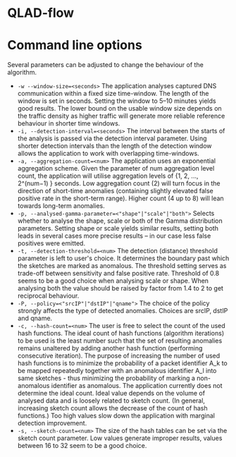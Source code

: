 QLAD-flow
==========

# Command line options

Several parameters can be adjusted to change the behaviour of the algorithm.

- `-w --window-size=<seconds>`
  The application analyses captured DNS communication within a fixed size time-window. The length of the window is set in seconds. Setting the window to 5–10 minutes yields good results. The lower bound on the usable window size depends on the traffic density as higher traffic will generate more reliable reference behaviour in shorter time windows.
- `-i, --detection-interval=<seconds>`
  The interval between the starts of the analysis is passed via the detection interval parameter. Using shorter detection intervals than the length of the detection window allows the application to work with overlapping time-windows.
- `-a, --aggregation-count=<num>`
  The application uses an exponential aggregation scheme. Given the parameter of num aggregation level count, the application will utilise aggregation levels of {1, 2, ..., 2^(num−1) } seconds. Low aggregation count (2) will turn focus in the direction of short-time anomalies (containing slightly elevated false positive rate in the short-term range). Higher count (4 up to 8) will lean towards long-term anomalies.
- `-p, --analysed-gamma-parameter=<"shape"|"scale"|"both">`
  Selects whether to analyse the shape, scale or both of the Gamma distribution parameters. Setting shape or scale yields similar results, setting both leads in several cases more precise results – in our case less false positives were emitted.
- `-t, --detection-threshold=<num>`
  The detection (distance) threshold parameter is left to user's choice. It determines the boundary past which the sketches are marked as anomalous. The threshold setting serves as trade-off between sensitivity and false positive rate. Threshold of 0.8 seems to be a good choice when analysing scale or shape. When analysing both the value should be raised by factor from 1.4 to 2 to get reciprocal behaviour.
- `-P, --policy=<"srcIP"|"dstIP"|"qname">`
  The choice of the policy strongly affects the type of detected anomalies. Choices are srcIP, dstIP and qname. 
- `-c, --hash-count=<num>`
  The user is free to select the count of the used hash functions. The ideal count of hash functions (algorithm iterations) to be used is the least number such that the set of resulting anomalies remains unaltered by adding another hash function (performing consecutive iteration). The purpose of increasing the number of used hash functions is to minimize the probability of a packet identifier A_k to be mapped repeatedly together with an anomalous identifier A_l into same sketches - thus minimizing the probability of marking a non-anomalous identifier as anomalous. The application currently does not determine the ideal count. Ideal value depends on the volume of analysed data and is loosely related to sketch count. (In general, increasing sketch count allows the decrease of the count of hash functions.) Too high values slow down the application with marginal detection improvement.
- `-s, --sketch-count=<num>`
  The size of the hash tables can be set via the sketch count parameter. Low values generate improper results, values between 16 to 32 seem to be a good choice.

